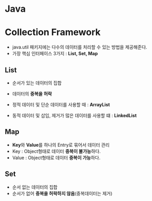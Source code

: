# Java

# Collection Framework

- java.util 패키지에는 다수의 데이터를 처리할 수 있는 방법을 제공해준다.
- 가장 핵심 인터페이스 3가지 : **List, Set, Map**

## List

- 순서가 있는 데이터의 집합
- 데이터의 **중복을 허락**

- 정적 데이터 및 단순 데이터를 사용할 때 : **ArrayList**
- 동적 데이터 및 삽입, 제거가 많은 데이터를 사용할 떄 : **LinkedList**

## Map

- **Key**와 **Value**를 하나의 Entry로 묶어서 데이터 관리
- Key : Object형태로 데이터 **중복이 불가능**하다.
- Value : Object형태로 데이터 **중복이 가능**하다.

## Set

- 순서 없는 데이터의 집합
- 순서가 없어 **중복을 허락하지 않음**(중복데이터는 제거)
